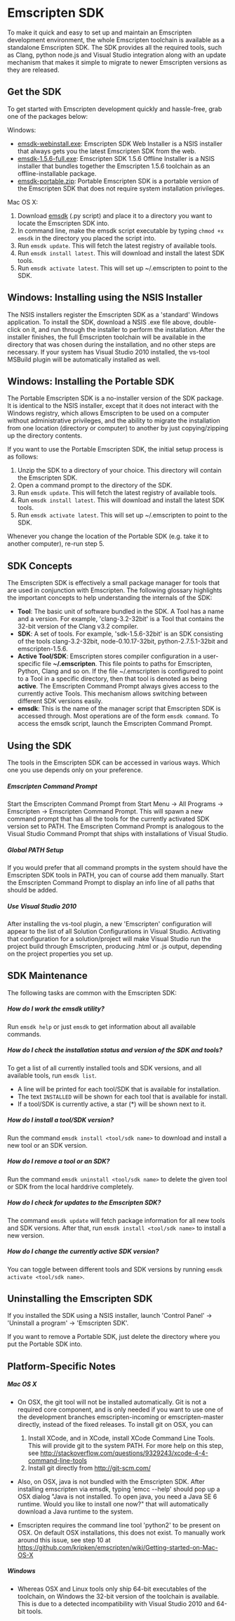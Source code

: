 Emscripten SDK
==============

To make it quick and easy to set up and maintain an Emscripten development environment, the whole Emscripten toolchain is available as a standalone Emscripten SDK. The SDK provides all the required tools, such as Clang, python node.js and Visual Studio integration along with an update mechanism that makes it simple to migrate to newer Emscripten versions as they are released.

Get the SDK
-----------

To get started with Emscripten development quickly and hassle-free, grab one of the packages below:

Windows:
* [emsdk-webinstall.exe](http://clb.demon.fi/emscripten/releases/emsdk-webinstall.exe): Emscripten SDK Web Installer is a NSIS installer that always gets you the latest Emscripten SDK from the web.
* [emsdk-1.5.6-full.exe](http://clb.demon.fi/emscripten/releases/emsdk-1.5.6-full.exe): Emscripten SDK 1.5.6 Offline Installer is a NSIS installer that bundles together the Emscripten 1.5.6 toolchain as an offline-installable package.
* [emsdk-portable.zip](http://clb.demon.fi/emscripten/releases/emsdk-portable.zip): Portable Emscripten SDK is a portable version of the Emscripten SDK that does not require system installation privileges.

Mac OS X:

1. Download [emsdk](http://clb.demon.fi/emscripten/emsdk) (.py script) and place it to a directory you want to locate the Emscripten SDK into.
2. In command line, make the emsdk script executable by typing `chmod +x emsdk` in the directory you placed the script into.
3. Run `emsdk update`. This will fetch the latest registry of available tools.
4. Run `emsdk install latest`. This will download and install the latest SDK tools.
5. Run `emsdk activate latest`. This will set up ~/.emscripten to point to the SDK.

Windows: Installing using the NSIS Installer
-----------------------------------

The NSIS installers register the Emscripten SDK as a 'standard' Windows application. To install the SDK, download a NSIS .exe file above, double-click on it, and run through the installer to perform the installation. After the installer finishes, the full Emscripten toolchain will be available in the directory that was chosen during the installation, and no other steps are necessary. If your system has Visual Studio 2010 installed, the vs-tool MSBuild plugin will be automatically installed as well.

Windows: Installing the Portable SDK
---------------------------

The Portable Emscripten SDK is a no-installer version of the SDK package. It is identical to the NSIS installer, except that it does not interact with the Windows registry, which allows Emscripten to be used on a computer without administrative privileges, and the ability to migrate the installation from one location (directory or computer) to another by just copying/zipping up the directory contents.

If you want to use the Portable Emscripten SDK, the initial setup process is as follows:

1. Unzip the SDK to a directory of your choice. This directory will contain the Emscripten SDK.
2. Open a command prompt to the directory of the SDK.
3. Run `emsdk update`. This will fetch the latest registry of available tools.
4. Run `emsdk install latest`. This will download and install the latest SDK tools.
5. Run `emsdk activate latest`. This will set up ~/.emscripten to point to the SDK.

Whenever you change the location of the Portable SDK (e.g. take it to another computer), re-run step 5.

SDK Concepts
------------

The Emscripten SDK is effectively a small package manager for tools that are used in conjunction with Emscripten. The following glossary highlights the important concepts to help understanding the internals of the SDK:

* <b>Tool</b>: The basic unit of software bundled in the SDK. A Tool has a name and a version. For example, 'clang-3.2-32bit' is a Tool that contains the 32-bit version of the Clang v3.2 compiler.
* <b>SDK</b>: A set of tools. For example, 'sdk-1.5.6-32bit' is an SDK consisting of the tools clang-3.2-32bit, node-0.10.17-32bit, python-2.7.5.1-32bit and emscripten-1.5.6.
* <b>Active Tool/SDK</b>: Emscripten stores compiler configuration in a user-specific file <b>~/.emscripten</b>. This file points to paths for Emscripten, Python, Clang and so on. If the file ~/.emscripten is configured to point to a Tool in a specific directory, then that tool is denoted as being <b>active</b>. The Emscripten Command Prompt always gives access to the currently active Tools. This mechanism allows switching between different SDK versions easily.
* <b>emsdk</b>: This is the name of the manager script that Emscripten SDK is accessed through. Most operations are of the form `emsdk command`. To access the emsdk script, launch the Emscripten Command Prompt.

Using the SDK
-------------

The tools in the Emscripten SDK can be accessed in various ways. Which one you use depends only on your preference.

##### Emscripten Command Prompt

Start the Emscripten Command Prompt from Start Menu -> All Programs -> Emscripten -> Emscripten Command Prompt. This will spawn a new command prompt that has all the tools for the currently activated SDK version set to PATH. The Emscripten Command Prompt is analogous to the Visual Studio Command Prompt that ships with installations of Visual Studio.

##### Global PATH Setup

If you would prefer that all command prompts in the system should have the Emscripten SDK tools in PATH, you can of course add them manually. Start the Emscripten Command Prompt to display an info line of all paths that should be added.

##### Use Visual Studio 2010

After installing the vs-tool plugin, a new 'Emscripten' configuration will appear to the list of all Solution Configurations in Visual Studio. Activating that configuration for a solution/project will make Visual Studio run the project build through Emscripten, producing .html or .js output, depending on the project properties you set up.

SDK Maintenance
---------------

The following tasks are common with the Emscripten SDK:

##### How do I work the emsdk utility?

Run `emsdk help` or just `emsdk` to get information about all available commands.

##### How do I check the installation status and version of the SDK and tools?

To get a list of all currently installed tools and SDK versions, and all available tools, run `emsdk list`.
* A line will be printed for each tool/SDK that is available for installation.
* The text `INSTALLED` will be shown for each tool that is available for install.
* If a tool/SDK is currently active, a star (*) will be shown next to it.

##### How do I install a tool/SDK version?

Run the command `emsdk install <tool/sdk name>` to download and install a new tool or an SDK version.

##### How do I remove a tool or an SDK?

Run the command `emsdk uninstall <tool/sdk name>` to delete the given tool or SDK from the local harddrive completely.

##### How do I check for updates to the Emscripten SDK?

The command `emsdk update` will fetch package information for all new tools and SDK versions. After that, run `emsdk install <tool/sdk name>` to install a new version.

##### How do I change the currently active SDK version?

You can toggle between different tools and SDK versions by running `emsdk activate <tool/sdk name>`.

Uninstalling the Emscripten SDK
-------------------------------

If you installed the SDK using a NSIS installer, launch 'Control Panel' -> 'Uninstall a program' -> 'Emscripten SDK'.

If you want to remove a Portable SDK, just delete the directory where you put the Portable SDK into.

Platform-Specific Notes
-----------------------

##### Mac OS X

* On OSX, the git tool will not be installed automatically. Git is not a required core component, and is only needed if you want to use one of the development branches emscripten-incoming or emscripten-master directly, instead of the fixed releases. To install git on OSX, you can

	1. Install XCode, and in XCode, install XCode Command Line Tools. This will provide git to the system PATH. For more help on this step, see http://stackoverflow.com/questions/9329243/xcode-4-4-command-line-tools
	2. Install git directly from http://git-scm.com/

* Also, on OSX, java is not bundled with the Emscripten SDK. After installing emscripten via emsdk, typing 'emcc --help' should pop up a OSX dialog "Java is not installed. To open java, you need a Java SE 6 runtime. Would you like to install one now?" that will automatically download a Java runtime to the system.

* Emscripten requires the command line tool 'python2' to be present on OSX. On default OSX installations, this does not exist. To manually work around this issue, see step 10 at https://github.com/kripken/emscripten/wiki/Getting-started-on-Mac-OS-X

##### Windows

* Whereas OSX and Linux tools only ship 64-bit executables of the toolchain, on Windows the 32-bit version of the toolchain is available. This is due to a detected incompatibility with Visual Studio 2010 and 64-bit tools.
